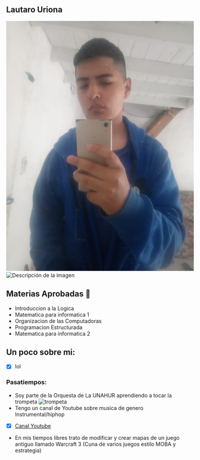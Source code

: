 ## Lautaro Uriona

![Lautaro Uriona ](./assets/Urio.jpeg)
<img src="Lautaro_Uriona.jpg" alt="Descripción de la imagen" style="width: 50%;">


## Materias Aprobadas :book:
* Introduccion a la Logica
* Matematica para informatica 1
* Organizacion de las Computadoras
* Programacion Estructurada
* Matematica para informatica 2

## Un poco sobre mi:
- [x] lol

### Pasatiempos:
* Soy parte de la Orquesta de La UNAHUR aprendiendo a tocar la trompeta
![trompeta](https://www.gonzalezvientos.com.ar/gvstore/wp-content/uploads/2015/07/1-19.jpg)
* Tengo un canal de Youtube sobre musica de genero Instrumental/hiphop
- [x] [Canal Youtube](https://www.youtube.com/@lau-tobeats6371)
* En mis tiempos libres trato de modificar y crear mapas de un juego antiguo llamado Warcraft 3 (Cuna de varios juegos estilo MOBA y estrategia)

